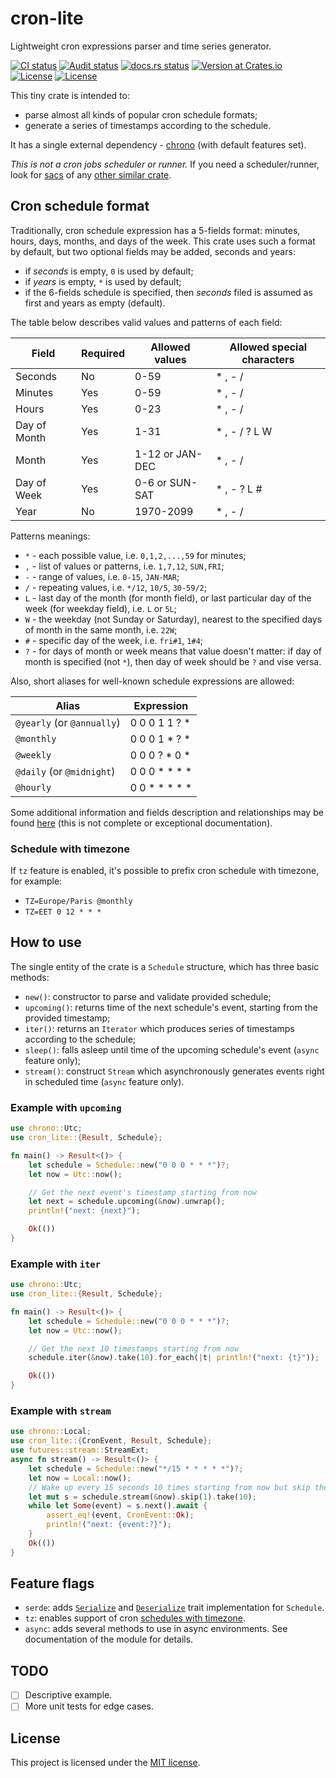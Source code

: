 # cron-lite

Lightweight cron expressions parser and time series generator.

<p>
<a href="https://github.com/alex-karpenko/cron-lite/actions/workflows/ci.yaml" rel="nofollow"><img src="https://img.shields.io/github/actions/workflow/status/alex-karpenko/cron-lite/ci.yaml?label=ci" alt="CI status"></a>
<a href="https://github.com/alex-karpenko/cron-lite/actions/workflows/audit.yaml" rel="nofollow"><img src="https://img.shields.io/github/actions/workflow/status/alex-karpenko/cron-lite/audit.yaml?label=audit" alt="Audit status"></a>
<a href="https://docs.rs/cron-lite" rel="nofollow"><img src="https://img.shields.io/docsrs/cron-lite" alt="docs.rs status"></a>
<a href="https://crates.io/crates/cron-lite" rel="nofollow"><img src="https://img.shields.io/crates/v/cron-lite" alt="Version at Crates.io"></a>
<a href="https://app.codecov.io/github/alex-karpenko/cron-lite" rel="nofollow"><img src="https://img.shields.io/codecov/c/github/alex-karpenko/cron-lite" alt="License"></a>
<a href="https://github.com/alex-karpenko/cron-lite/blob/HEAD/LICENSE" rel="nofollow"><img src="https://img.shields.io/github/license/alex-karpenko/cron-lite" alt="License"></a>
</p>

This tiny crate is intended to:

- parse almost all kinds of popular cron schedule formats;
- generate a series of timestamps according to the schedule.

It has a single external dependency - [chrono](https://crates.io/crates/chrono) (with default features set).

_This is not a cron jobs scheduler or runner._ If you need a scheduler/runner, look
for [sacs](https://crates.io/crates/sacs) of
any [other similar crate](https://crates.io/search?q=async%20cron%20scheduler).

## Cron schedule format

Traditionally, cron schedule expression has a 5-fields format: minutes, hours, days, months, and days of the week.
This crate uses such a format by default, but two optional fields may be added, seconds and years:

- if _seconds_ is empty, `0` is used by default;
- if _years_ is empty, `*` is used by default;
- if the 6-fields schedule is specified, then _seconds_ filed is assumed as first and years as empty (default).

The table below describes valid values and patterns of each field:

| Field        | Required | Allowed values  | Allowed special characters |
| ------------ | -------- | --------------- | -------------------------- |
| Seconds      | No       | 0-59            | * , - /                    |
| Minutes      | Yes      | 0-59            | * , - /                    |
| Hours        | Yes      | 0-23            | * , - /                    |
| Day of Month | Yes      | 1-31            | * , - / ? L W              |
| Month        | Yes      | 1-12 or JAN-DEC | * , - /                    |
| Day of Week  | Yes      | 0-6 or SUN-SAT  | * , - ? L #                |
| Year         | No       | 1970-2099       | * , - /                    |

Patterns meanings:

- `*` - each possible value, i.e. `0,1,2,...,59` for minutes;
- `,` - list of values or patterns, i.e. `1,7,12`, `SUN,FRI`;
- `-` - range of values, i.e. `0-15`, `JAN-MAR`;
- `/` - repeating values, i.e. `*/12`, `10/5`, `30-59/2`;
- `L` - last day of the month (for month field), or last particular day of the week (for weekday field), i.e. `L` or
  `5L`;
- `W` - the weekday (not Sunday or Saturday), nearest to the specified days of month in the same month, i.e. `22W`;
- `#` - specific day of the week, i.e. `fri#1`, `1#4`;
- `?` - for days of month or week means that value doesn't matter: if day of month is specified (not `*`), then day of
  week should be `?` and vise versa.

Also, short aliases for well-known schedule expressions are allowed:

| Alias                      | Expression    |
| -------------------------- | ------------- |
| `@yearly` (or `@annually`) | 0 0 0 1 1 ? * |
| `@monthly`                 | 0 0 0 1 * ? * |
| `@weekly`                  | 0 0 0 ? * 0 * |
| `@daily` (or `@midnight`)  | 0 0 0 * * * * |
| `@hourly`                  | 0 0 * * * * * |

Some additional information and fields description and relationships may be
found [here](https://en.wikipedia.org/wiki/Cron#Cron_expression) (this is not complete or exceptional documentation).

### Schedule with timezone

If `tz` feature is enabled, it's possible to prefix cron schedule with timezone, for example:

- `TZ=Europe/Paris @monthly`
- `TZ=EET 0 12 * * *`

## How to use

The single entity of the crate is a `Schedule` structure, which has three basic methods:

- `new()`: constructor to parse and validate provided schedule;
- `upcoming()`: returns time of the next schedule's event, starting from the provided timestamp;
- `iter()`: returns an `Iterator` which produces series of timestamps according to the schedule;
- `sleep()`: falls asleep until time of the upcoming schedule's event (`async` feature only);
- `stream()`: construct `Stream` which asynchronously generates events right in scheduled time (`async` feature only).

### Example with `upcoming`

```rust
use chrono::Utc;
use cron_lite::{Result, Schedule};

fn main() -> Result<()> {
    let schedule = Schedule::new("0 0 0 * * *")?;
    let now = Utc::now();

    // Get the next event's timestamp starting from now
    let next = schedule.upcoming(&now).unwrap();
    println!("next: {next}");

    Ok(())
}
```

### Example with `iter`

```rust
use chrono::Utc;
use cron_lite::{Result, Schedule};

fn main() -> Result<()> {
    let schedule = Schedule::new("0 0 0 * * *")?;
    let now = Utc::now();

    // Get the next 10 timestamps starting from now
    schedule.iter(&now).take(10).for_each(|t| println!("next: {t}"));

    Ok(())
}
```

### Example with `stream`

```rust
use chrono::Local;
use cron_lite::{CronEvent, Result, Schedule};
use futures::stream::StreamExt;
async fn stream() -> Result<()> {
    let schedule = Schedule::new("*/15 * * * * *")?;
    let now = Local::now();
    // Wake up every 15 seconds 10 times starting from now but skip the first event.
    let mut s = schedule.stream(&now).skip(1).take(10);
    while let Some(event) = s.next().await {
        assert_eq!(event, CronEvent::Ok);
        println!("next: {event:?}");
    }
    Ok(())
}
```

## Feature flags

* `serde`: adds [`Serialize`](https://docs.rs/serde/latest/serde/trait.Serialize.html) and [
  `Deserialize`](https://docs.rs/serde/latest/serde/trait.Deserialize.html) trait implementation for `Schedule`.
* `tz`: enables support of cron [schedules with timezone](#schedule-with-timezone).
* `async`: adds several methods to use in async environments. See documentation of the module for details.

## TODO

- [ ] Descriptive example.
- [ ] More unit tests for edge cases.

## License

This project is licensed under the [MIT license](LICENSE).
